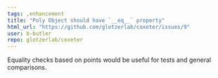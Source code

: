 ```yaml
---
tags: ,enhancement
title: "Poly Object should have `__eq__` property"
html_url: "https://github.com/glotzerlab/coxeter/issues/9"
user: b-butler
repo: glotzerlab/coxeter
---
```


Equality checks based on points would  be useful for tests and general comparisons.